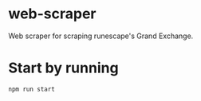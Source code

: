 # web-scraper
Web scraper for scraping runescape's Grand Exchange.

# Start by running

    npm run start